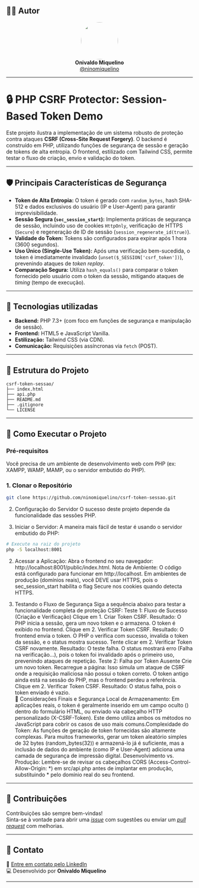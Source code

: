 ## 👨‍💻 Autor

<div align="center">
  <img src="https://avatars.githubusercontent.com/ninomiquelino" width="100" height="100" style="border-radius: 50%">
  <br>
  <strong>Onivaldo Miquelino</strong>
  <br>
  <a href="https://github.com/ninomiquelino">@ninomiquelino</a>
</div>

---

# 🔒 PHP CSRF Protector: Session-Based Token Demo

Este projeto ilustra a implementação de um sistema robusto de proteção contra ataques **CSRF (Cross-Site Request Forgery)**. O backend é construído em PHP, utilizando funções de segurança de sessão e geração de tokens de alta entropia. O frontend, estilizado com Tailwind CSS, permite testar o fluxo de criação, envio e validação do token.

---

## 🛡️ Principais Características de Segurança

* **Token de Alta Entropia:** O token é gerado com `random_bytes`, hash SHA-512 e dados exclusivos do usuário (IP e User-Agent) para garantir imprevisibilidade.
* **Sessão Segura (`sec_session_start`):** Implementa práticas de segurança de sessão, incluindo uso de cookies `HttpOnly`, verificação de HTTPS (`Secure`) e regeneração de ID de sessão (`session_regenerate_id(true)`).
* **Validade do Token:** Tokens são configurados para expirar após 1 hora (3600 segundos).
* **Uso Único (Single-Use Token):** Após uma verificação bem-sucedida, o token é imediatamente invalidado (`unset($_SESSION['csrf_token'])`), prevenindo ataques de *token replay*.
* **Comparação Segura:** Utiliza `hash_equals()` para comparar o token fornecido pelo usuário com o token da sessão, mitigando ataques de *timing* (tempo de execução).

---

## 🧠 Tecnologias utilizadas

* **Backend:** PHP 7.3+ (com foco em funções de segurança e manipulação de sessão).
* **Frontend:** HTML5 e JavaScript Vanilla.
* **Estilização:** Tailwind CSS (via CDN).
* **Comunicação:** Requisições assíncronas via `fetch` (POST).

---

## 🧩 Estrutura do Projeto
```
csrf-token-sessao/
├── index.html
├── api.php
├── README.md
├── .gitignore
└── LICENSE
```
---

## 🚀 Como Executar o Projeto

### Pré-requisitos

Você precisa de um ambiente de desenvolvimento web com PHP (ex: XAMPP, WAMP, MAMP, ou o servidor embutido do PHP).

### 1. Clonar o Repositório

   ```bash
   git clone https://github.com/ninomiquelino/csrf-token-sessao.git
   ```
2. Configuração do Servidor
​O sucesso deste projeto depende da funcionalidade das sessões PHP.

1. Iniciar o Servidor: A maneira mais fácil de testar é usando o servidor embutido do PHP:
```bash
# Execute na raiz do projeto
php -S localhost:8001
```
2. Acessar a Aplicação: Abra o frontend no seu navegador: http://localhost:8001/public/index.html.
​Nota de Ambiente: O código está configurado para funcionar em http://localhost. Em ambientes de produção (domínios reais), você DEVE usar HTTPS, pois o sec_session_start habilita o flag Secure nos cookies quando detecta HTTPS.

3. Testando o Fluxo de Segurança
​Siga a sequência abaixo para testar a funcionalidade completa de proteção CSRF:
​Teste 1: Fluxo de Sucesso (Criação e Verificação)
​Clique em 1. Criar Token CSRF.
​Resultado: O PHP inicia a sessão, gera um novo token e o armazena. O token é exibido no frontend.
​Clique em 2. Verificar Token CSRF.
​Resultado: O frontend envia o token. O PHP o verifica com sucesso, invalida o token da sessão, e o status mostra sucesso.
​Tente clicar em 2. Verificar Token CSRF novamente.
​Resultado: O teste falha. O status mostrará erro (Falha na verificação...), pois o token foi invalidado após o primeiro uso, prevenindo ataques de repetição.
​Teste 2: Falha por Token Ausente
​Crie um novo token.
​Recarregue a página: Isso simula um ataque de CSRF onde a requisição maliciosa não possui o token correto. O token antigo ainda está na sessão do PHP, mas o frontend perdeu a referência.
​Clique em 2. Verificar Token CSRF.
​Resultado: O status falha, pois o token enviado é vazio.
​<br>
🛑 Considerações Finais e Segurança
​Local de Armazenamento: Em aplicações reais, o token é geralmente inserido em um campo oculto (<input type="hidden">) dentro do formulário HTML, ou enviado via cabeçalho HTTP personalizado (X-CSRF-Token). Este demo utiliza ambos os métodos no JavaScript para cobrir os casos de uso mais comuns.
​Complexidade do Token: As funções de geração de token fornecidas são altamente complexas. Para muitos frameworks, gerar um token aleatório simples de 32 bytes (random_bytes(32)) e armazená-lo já é suficiente, mas a inclusão de dados do ambiente (como IP e User-Agent) adiciona uma camada de segurança de impressão digital.
​Desenvolvimento vs. Produção: Lembre-se de revisar os cabeçalhos CORS (Access-Control-Allow-Origin: *) em src/api.php antes de implantar em produção, substituindo * pelo domínio real do seu frontend.

---

## 🤝 Contribuições
Contribuições são sempre bem-vindas!  
Sinta-se à vontade para abrir uma [*issue*](https://github.com/NinoMiquelino/csrf-token-sessao/issues) com sugestões ou enviar um [*pull request*](https://github.com/NinoMiquelino/csrf-token-sessao/pulls) com melhorias.

---

## 💬 Contato
📧 [Entre em contato pelo LinkedIn](https://www.linkedin.com/in/onivaldomiquelino/)  
💻 Desenvolvido por **Onivaldo Miquelino**

---
